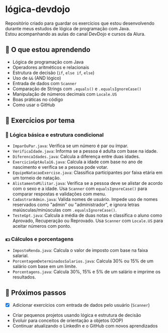 # lógica-devdojo

Repositório criado para guardar os exercícios que estou desenvolvendo durante meus estudos de lógica de programação com Java.  
Estou acompanhando as aulas do canal DevDojo e cursos da Alura.

## 🧠 O que estou aprendendo
- Lógica de programação com Java
- Operadores aritméticos e relacionais
- Estrutura de decisão (`if`, `else if`, `else`)
- Uso de `&&` (AND lógico)
- Entrada de dados com `Scanner`
- Comparação de Strings com `.equals()` e `.equalsIgnoreCase()`
- Manipulação de números decimais com `Locale.US`
- Boas práticas no código
- Como usar o GitHub

## 📂 Exercícios por tema

### 📘 Lógica básica e estrutura condicional
- `ImparOuPar.java`: Verifica se um número é par ou ímpar.
- `VerificaIdade.java`: Informa se a pessoa é adulta com base na idade.
- `DiferencaIdades.java`: Calcula a diferença entre duas idades.
- `ExercicioGptAula16.java`: Calcula a idade com base no ano de nascimento e verifica se a pessoa pode votar.
- `EquipeNatacaoExercise.java`: Classifica participantes por faixa etária em um torneio de natação.
- `AlistamentoMilitar.java`: Verifica se a pessoa deve se alistar de acordo com o sexo e a idade. Usa `Scanner` com `equalsIgnoreCase()` para comparar respostas e validações com menu.
- `CadastrarAdmin.java`: Valida nomes de usuário. Impede uso de nomes reservados como "admin" ou "administrador", e ignora letras maiúsculas/minúsculas com `.equalsIgnoreCase()`.
- `TesteGpt.java`: Calcula a média de duas notas e classifica o aluno como Aprovado, Recuperação ou Reprovado. Usa `Scanner` com `Locale.US` para aceitar números com ponto.

### 💵 Cálculos e porcentagens
- `ImpostoRenda.java`: Calcula o valor de imposto com base na faixa salarial.
- `PorcentagemDeterminadosSalarios.java`: Calcula 30% ou 15% de um salário com base em um limite.
- `Porcentagens.java`: Calcula 30%, 15% e 5% de um salário e imprime os resultados.

## 🚀 Próximos passos
- [x] Adicionar exercícios com entrada de dados pelo usuário (`Scanner`)
- Criar pequenos projetos usando lógica e estrutura de decisão
- Evoluir para conceitos de orientação a objetos (OOP)
- Continuar atualizando o LinkedIn e o GitHub com novos aprendizados
